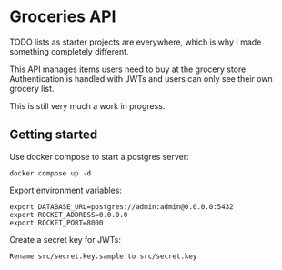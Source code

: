 # Groceries API

TODO lists as starter projects are everywhere, which is why I made something completely different. 

This API manages items users need to buy at the grocery store. Authentication is handled with JWTs and users can only see their own grocery list.

This is still very much a work in progress.

## Getting started

Use docker compose to start a postgres server:
```
docker compose up -d
```

Export environment variables:
```
export DATABASE_URL=postgres://admin:admin@0.0.0.0:5432
export ROCKET_ADDRESS=0.0.0.0
export ROCKET_PORT=8000
```

Create a secret key for JWTs:
```
Rename src/secret.key.sample to src/secret.key
```
